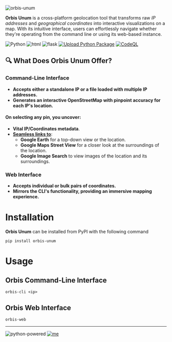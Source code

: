 ![orbis-unum](https://github.com/rly0nheart/orbis-unum/assets/74001397/2465159d-fb32-49d2-8fec-8beb974f5a01)


**Orbis Unum** is a cross-platform geolocation tool that transforms raw *IP addresses* and *geographical coordinates* into interactive visualizations on a map. With its intuitive interface, users can effortlessly navigate whether they're operating from the command line or using its web-based instance.

![Python](https://img.shields.io/badge/Python-14354C?style=flat&logo=python) ![html](https://img.shields.io/badge/HTML-orange?style=flat&logo=html5&logoColor=white) ![flask](https://img.shields.io/badge/Flask-000000?style=flat&logo=flask) [![Upload Python Package](https://github.com/rly0nheart/orbis-unum/actions/workflows/python-publish.yml/badge.svg)](https://github.com/rly0nheart/orbis-unum/actions/workflows/python-publish.yml) [![CodeQL](https://github.com/rly0nheart/orbis-unum/actions/workflows/codeql.yml/badge.svg)](https://github.com/rly0nheart/orbis-unum/actions/workflows/codeql.yml)

## 🔍 What Does Orbis Unum Offer?
### Command-Line Interface
* **Accepts either a standalone IP or a file loaded with multiple IP addresses.**
* **Generates an interactive OpenStreetMap with pinpoint accuracy for each IP's location.**
#### On selecting any pin, you uncover:
* **Vital IP/Coordinates metadata**.
* <ins>**Seamless links to**</ins>:
    * **Google Earth** for a top-down view or the location.
    * **Google Maps Street View** for a closer look at the surroundings of the location.
    * **Google Image Search** to view images of the location and its surroundings.

### Web Interface
* **Accepts individual or bulk pairs of coordinates.**
* **Mirrors the CLI's functionality, providing an immersive mapping experience.**

# Installation
**Orbis Unum** can be installed from PyPI with the following command
```
pip install orbis-unum
```

# Usage
## Orbis Command-Line Interface
```
orbis-cli <ip>
```
## Orbis Web Interface
```
orbis-web
```
***
![python-powered](https://github.com/rly0nheart/orbis-unum/assets/74001397/c2d2d150-d8e7-4748-bd97-0ca62685fa91)
[![me](https://github.com/rly0nheart/orbis-unum/assets/74001397/12476a15-79bf-49b9-9e0a-881f330645ad)](https://about.me/rly0nheart)


